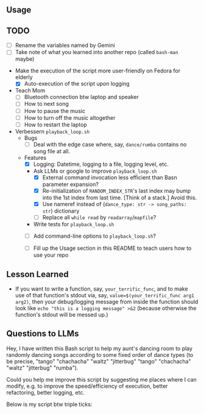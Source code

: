 ## Usage


## TODO
- [ ] Rename the variables named by Gemini
- [ ] Take note of what you learned into another repo (called `bash-man` maybe)
- Make the execution of the script more user-friendly on Fedora for elderly
    - [x] Auto-execution of the script upon logging
- Teach Mom
    - [ ] Bluetooth connection btw laptop and speaker
    - [ ] How to next song
    - [ ] How to pause the music
    - [ ] How to turn off the music altogether
    - [ ] How to restart the laptop
- Verbessern `playback_loop.sh`
    - Bugs
        - [ ] Deal with the edge case where, say, `dance/rumba` contains no song file at all.
    - Features
        - [x] Logging: Datetime, logging to a file, logging level, etc.
        - Ask LLMs or google to improve `playback_loop.sh`
            - [x] External command invocation less efficient than Basn parameter expansion?
            - [x] Re-initialization of `RANDOM_INDEX_STR`'s last index may bump into the 1st index from last time. [Think of a stack.] Avoid this.
            - [x] Use nameref instead of (`dance_type: str -> song_paths: str`) dictionary
            - [ ] Replace all `while read` by `readarray`/`mapfile`?
        - Write tests for `playback_loop.sh`
        - [ ] Add command-line options to `playback_loop.sh`?
        - [ ] Fill up the Usage section in this README to teach users how to use your repo


## Lesson Learned
- If you want to write a function, say, `your_terrific_func`, and to make use of
  that function's stdout via, say, `value=$(your_terrific_func arg1 arg2)`,
  then your debug/logging message from inside the function should look like
  `echo "this is a logging message" >&2` (because otherwise the function's
  stdout will be messed up.)


## Questions to LLMs
Hey, I have written this Bash script to help my aunt's dancing room to play
randomly dancing songs according to some fixed order of dance types
(to be precise, "tango" "chachacha" "waltz" "jitterbug" "tango" "chachacha" "waltz" "jitterbug" "rumba").

Could you help me improve this script by suggesting me places where I can modify, e.g.
to improve the speed/efficiency of execution, better refactoring, better logging, etc.

Below is my script btw triple ticks:
